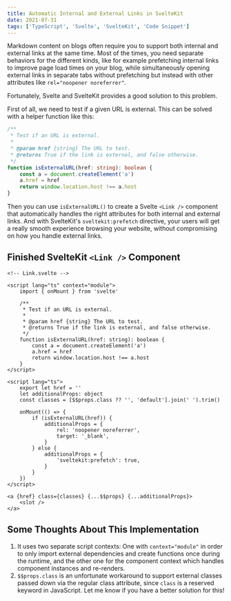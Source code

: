 ```yaml
---
title: Automatic Internal and External Links in SvelteKit
date: 2021-07-31
tags: ['TypeScript', 'Svelte', 'SvelteKit', 'Code Snippet']
---
```


Markdown content on blogs often require you to support both internal and external links at the same time. Most of the times, you need separate behaviors for the different kinds, like for example prefetching internal links to improve page load times on your blog, while simultaneously opening external links in separate tabs without prefetching but instead with other attributes like `rel="noopener noreferrer"`.

Fortunately, Svelte and SvelteKit provides a good solution to this problem.

First of all, we need to test if a given URL is external. This can be solved with a helper function like this:

```ts
/**
 * Test if an URL is external.
 *
 * @param href {string} The URL to test.
 * @returns True if the link is external, and false otherwise.
 */
function isExternalURL(href: string): boolean {
    const a = document.createElement('a')
    a.href = href
    return window.location.host !== a.host
}
```

Then you can use `isExternalURL()` to create a Svelte `<Link />` component that automatically handles the right attributes for both internal and external links. And with SvelteKit's `sveltekit:prefetch` directive, your users will get a really smooth experience browsing your website, without compromising on how you handle external links.

## Finished SvelteKit `<Link />` Component

```svelte
<!-- Link.svelte -->

<script lang="ts" context="module">
    import { onMount } from 'svelte'

    /**
     * Test if an URL is external.
     *
     * @param href {string} The URL to test.
     * @returns True if the link is external, and false otherwise.
     */
    function isExternalURL(href: string): boolean {
        const a = document.createElement('a')
        a.href = href
        return window.location.host !== a.host
    }
</script>

<script lang="ts">
    export let href = ''
    let additionalProps: object
    const classes = [$$props.class ?? '', 'default'].join(' ').trim()

    onMount(() => {
        if (isExternalURL(href)) {
            additionalProps = {
                rel: 'noopener noreferrer',
                target: '_blank',
            }
        } else {
            additionalProps = {
                'sveltekit:prefetch': true,
            }
        }
    })
</script>

<a {href} class={classes} {...$$props} {...additionalProps}>
    <slot />
</a>
```

## Some Thoughts About This Implementation

1. It uses two separate script contexts: One with `context="module"` in order to only import external dependencies and create functions once during the runtime, and the other one for the component context which handles component instances and re-renders.
2. `$$props.class` is an unfortunate workaround to support external classes passed down via the regular class attribute, since `class` is a reserved keyword in JavaScript. Let me know if you have a better solution for this!
